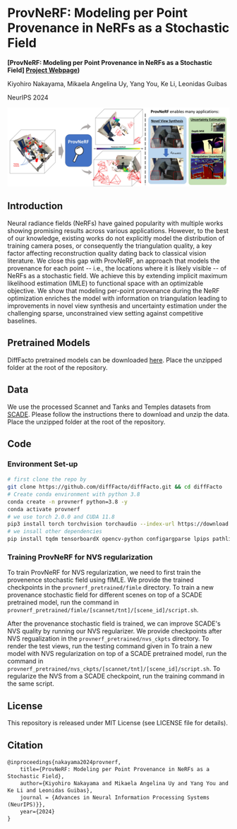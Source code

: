 # ProvNeRF: Modeling per Point Provenance in NeRFs as a Stochastic Field
**[ProvNeRF: Modeling per Point Provenance in NeRFs as a Stochastic Field] [Project Webpage]([https://provnerf.github.io/))** 

Kiyohiro Nakayama, Mikaela Angelina Uy, Yang You, Ke Li, Leonidas Guibas

NeurIPS 2024

![Alt text](assets/teaser.jpg)

## Introduction
Neural radiance fields (NeRFs) have gained popularity with multiple works showing promising results across various applications. However, to the best of our knowledge, existing works do not explicitly model the distribution of training camera poses, or consequently the triangulation quality, a key factor affecting reconstruction quality dating back to classical vision literature. We close this gap with ProvNeRF, an approach that models the provenance for each point -- i.e., the locations where it is likely visible -- of NeRFs as a stochastic field. We achieve this by extending implicit maximum likelihood estimation (IMLE) to functional space with an optimizable objective. We show that modeling per-point provenance during the NeRF optimization enriches the model with information on triangulation leading to improvements in novel view synthesis and uncertainty estimation under the challenging sparse, unconstrained view setting against competitive baselines.


## Pretrained Models
DiffFacto pretrained models can be downloaded [here](http://download.cs.stanford.edu/orion/ProvNeRF/provnerf_pretrained.zip). Place the unzipped folder at the root of the repository.
## Data
We use the processed Scannet and Tanks and Temples datasets from [SCADE](http://download.cs.stanford.edu/orion/scade/datasets.zip). Please follow the instructions there to download and unzip the data. Place the unzipped folder at the root of the repository.
## Code

### Environment Set-up
```bash
# first clone the repo by 
git clone https://github.com/diffFacto/diffFacto.git && cd diffFacto
# Create conda environment with python 3.8
conda create -n provnerf python=3.8 -y
conda activate provnerf
# we use torch 2.0.0 and CUDA 11.8
pip3 install torch torchvision torchaudio --index-url https://download.pytorch.org/whl/cu118
# we insall other dependencies
pip install tqdm tensorboardX opencv-python configargparse lpips pathlib tensorboard scikit-image 
```
### Training ProvNeRF for NVS regularization
To train ProvNeRF for NVS regularization, we need to first train the provenence stochastic field using fIMLE. We provide the trained checkpoints in the `provnerf_pretrained/fimle` directory. To train a new provenance stochastic field for different scenes on top of a SCADE pretrained model, run the command in `provnerf_pretrained/fimle/[scannet/tnt]/[scene_id]/script.sh`.

After the provenance stochastic field is trained, we can improve SCADE's NVS quality by running our NVS regularizer. We provide checkpoints after NVS regualization in the `provnerf_pretrained/nvs_ckpts` directory. To render the test views, run the testing command given in To train a new model with NVS regularization on top of a SCADE pretrained model, run the command in `provnerf_pretrained/nvs_ckpts/[scannet/tnt]/[scene_id]/script.sh`. To regularize the NVS from a SCADE checkpoint, run the training command in the same script.


## License
This repository is released under MIT License (see LICENSE file for details).

## Citation
```
@inproceedings{nakayama2024provnerf,
    title={ProvNeRF: Modeling per Point Provenance in NeRFs as a Stochastic Field}, 
    author={Kiyohiro Nakayama and Mikaela Angelina Uy and Yang You and Ke Li and Leonidas Guibas},
    journal = {Advances in Neural Information Processing Systems (NeurIPS)}},
    year={2024}
}
```